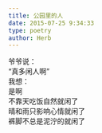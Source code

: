 ```yaml
---  
title: 公园里的人  
date: 2015-07-25 9:34:33  
type: poetry  
author: Herb    
---  
```

爷爷说：  
“真多闲人啊”  
我想：    
是啊  
不靠天吃饭自然就闲了  
晴和雨只影响心情就闲了  
裤脚不总是泥泞的就闲了